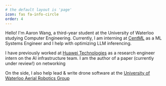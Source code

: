 ```yaml
---
# the default layout is 'page'
icon: fas fa-info-circle
order: 4
---
```


Hello! I'm Aaron Wang, a third-year student at the University of Waterloo studying Computer Engineering. Currently, I am interning at [CentML](https://centml.ai/) as a ML Systems Engineer and I help with optimizing LLM inferencing.

I have previously worked at [Huawei Technologies](https://www.huawei.com/ca/) as a research engineer intern on the AI infrastructure team. I am the author of a paper (currently under review!) on networking 

On the side, I also help lead & write drone software at the [University of Waterloo Aerial Robotics Group](https://www.uwarg.com/)
